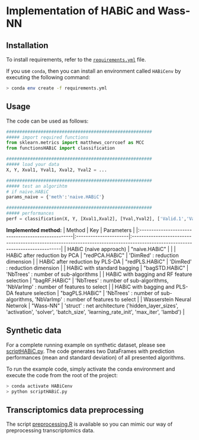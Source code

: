# Implementation of HABiC and Wass-NN

## Installation
To install requirements, refer to the [`requirements.yml`](requirements.yml)
file.

If you use `conda`, then you can install an environment called `HABiCenv` by
executing the following command: 

```bash
> conda env create -f requirements.yml
```

## Usage 

The code can be used as follows:

```python
#######################################################
##### import required functions
from sklearn.metrics import matthews_corrcoef as MCC
from functionsHABiC import classification

#######################################################
##### load your data
X, Y, Xval1, Yval1, Xval2, Yval2 = ...

#######################################################
##### test an algorihtm
# if naive.HABiC
params_naive = {'meth':'naive.HABiC'}

#######################################################
##### performances
perf = classification(X, Y, [Xval1,Xval2], [Yval,Yval2], ['Valid.1','Valid.2'], param=params_naive, metr='MCC')
```


**Implemented method:**
| Method 						                    | Key 					| Parameters 										                                                                            |
|:--------------------------------------------------|:----------------------|:------------------------------------------------------------------------------------------------------------------------------|
| HABiC (naive approach)	                        | "naive.HABiC" 		|                                         			                                                                            |
| HABiC after reduction by PCA					    | "redPCA.HABiC" 		| 'DimRed' : reduction dimension            	                                                                                |
| HABiC after reduction by PLS-DA				    | "redPLS.HABiC" 		| 'DimRed' : reduction dimension    					                                                                        |
| HABiC with standard bagging				        | "bagSTD.HABiC" 		| 'NbTrees' : number of sub-algorithms				                                                                            |
| HABiC with bagging and RF feature selection 		| "bagRF.HABiC" 		| 'NbTrees' : number of sub-algorithms, 'NbVarImp' : number of features to select	                                            |
| HABiC with bagging and PLS-DA feature selection	| "bagPLS.HABiC" 	    | 'NbTrees' : number of sub-algorithms, 'NbVarImp' : number of features to select	                                            |
| Wasserstein Neural Netwrok 	                    | "Wass-NN" 	        | 'struct' : net architecture ('hidden_layer_sizes', 'activation', 'solver', 'batch_size', 'learning_rate_init', 'max_iter', 'lambd') |




## Synthetic data
For a complete running example on synthetic dataset, please see [scriptHABiC.py](scriptHABiC.py).
The code generates two DataFrames with prediction performances (mean and standard deviation) of all presented algorithms. 

To run the example code, simply activate the conda environment and execute the code from the root of the project:
```bash
> conda activate HABiCenv
> python scriptHABiC.py
```


## Transcriptomics data preprocessing
The script [preprocessing.R](preprocessing.R) is available so you can mimic our way of preprocessing transcriptomics data.
